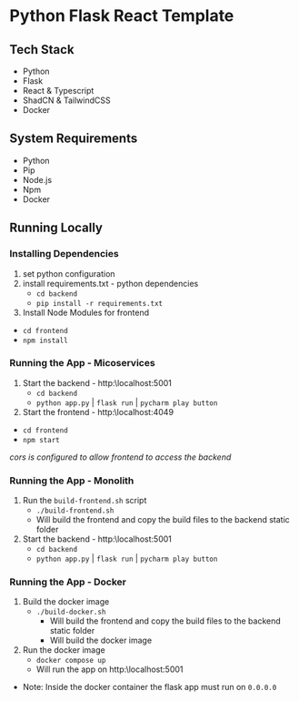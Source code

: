 # Python Flask React Template


## Tech Stack
- Python
- Flask
- React & Typescript
- ShadCN & TailwindCSS
- Docker


## System Requirements
- Python
- Pip
- Node.js
- Npm
- Docker


## Running Locally 
### Installing Dependencies
1. set python configuration
2. install requirements.txt - python dependencies
   - `cd backend`
   - `pip install -r requirements.txt`
3. Install Node Modules for frontend
  - `cd frontend`
  - `npm install`

### Running the App - Micoservices
1. Start the backend - http:\\localhost:5001
   - `cd backend`
   - `python app.py` | `flask run` | `pycharm play button`
2. Start the frontend - http:\\localhost:4049
  - `cd frontend`
  - `npm start`

*cors is configured to allow frontend to access the backend*

### Running the App - Monolith
1. Run the `build-frontend.sh` script
   - `./build-frontend.sh`
   - Will build the frontend and copy the build files to the backend static folder
2. Start the backend - http:\\localhost:5001
   - `cd backend`
   - `python app.py` | `flask run` | `pycharm play button`


### Running the App - Docker
1. Build the docker image
   - `./build-docker.sh`
     - Will build the frontend and copy the build files to the backend static folder
     - Will build the docker image
2. Run the docker image
   - `docker compose up`
   - Will run the app on http:\\localhost:5001
- Note: Inside the docker container the flask app must run on `0.0.0.0`